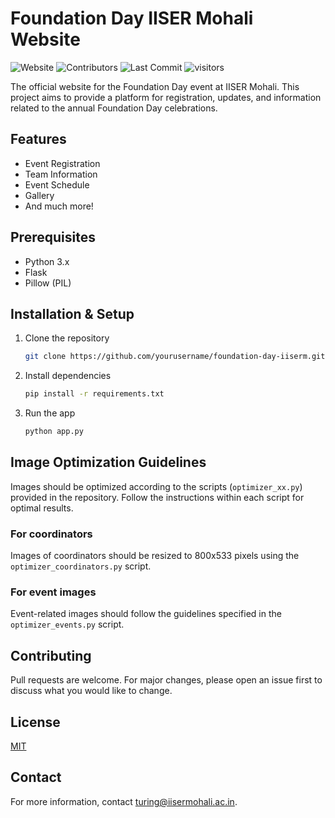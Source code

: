 # Foundation Day IISER Mohali Website

![Website](https://img.shields.io/website?down_color=lightgrey&down_message=offline&up_color=green&up_message=online&url=https%3A%2F%2Fshiv3679.github.io%2Ffoundation-day-iiserm)
![Contributors](https://img.shields.io/github/contributors/shiv3679/foundation-day-iiserm)
![Last Commit](https://img.shields.io/github/last-commit/shiv3679/foundation-day-iiserm)
![visitors](https://visitor-badge.glitch.me/badge?page_id=shiv3679.foundation-day-iiserm)

The official website for the Foundation Day event at IISER Mohali. This project aims to provide a platform for registration, updates, and information related to the annual Foundation Day celebrations.

## Features

- Event Registration
- Team Information
- Event Schedule
- Gallery
- And much more!

## Prerequisites

- Python 3.x
- Flask
- Pillow (PIL)

## Installation & Setup

1. Clone the repository
    ```bash
    git clone https://github.com/yourusername/foundation-day-iiserm.git
    ```

2. Install dependencies
    ```bash
    pip install -r requirements.txt
    ```

3. Run the app
    ```bash
    python app.py
    ```

## Image Optimization Guidelines

Images should be optimized according to the scripts (`optimizer_xx.py`) provided in the repository. Follow the instructions within each script for optimal results.

### For coordinators

Images of coordinators should be resized to 800x533 pixels using the `optimizer_coordinators.py` script.

### For event images

Event-related images should follow the guidelines specified in the `optimizer_events.py` script.

## Contributing

Pull requests are welcome. For major changes, please open an issue first to discuss what you would like to change.

## License

[MIT](https://choosealicense.com/licenses/mit/)

## Contact

For more information, contact [turing@iisermohali.ac.in](mailto:turing@iisermohali.ac.in).
